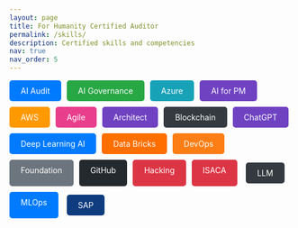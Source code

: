 ```yaml
---
layout: page
title: For Humanity Certified Auditor
permalink: /skills/
description: Certified skills and competencies
nav: true
nav_order: 5
---
```


<div style="display: flex; gap: 10px; margin-bottom: 20px; flex-wrap: wrap;">
  <a href="/ai-audit/" style="display:inline-block; padding:10px 20px; background:#007bff; color:white; border-radius:5px; text-decoration:none;">
    AI Audit
  </a>

  <a href="/ai-governance/" style="display:inline-block; padding:10px 20px; background:#28a745; color:white; border-radius:5px; text-decoration:none;">
    AI Governance
  </a>

  <a href="/azure/" style="display:inline-block; padding:10px 20px; background:#17a2b8; color:white; border-radius:5px; text-decoration:none;">
    Azure
  </a>

  <a href="/ai_pm/" style="display:inline-block; padding:10px 20px; background:#6f42c1; color:white; border-radius:5px; text-decoration:none;">
    AI for PM
  </a>

  <a href="/aws/" style="display:inline-block; padding:10px 20px; background:#ff9900; color:white; border-radius:5px; text-decoration:none;">
    AWS
  </a>

  <a href="/agile/" style="display:inline-block; padding:10px 20px; background:#e83e8c; color:white; border-radius:5px; text-decoration:none;">
    Agile
  </a>

  <a href="/architect/" style="display:inline-block; padding:10px 20px; background:#6f42c1; color:white; border-radius:5px; text-decoration:none;">
    Architect
  </a>

  <a href="/block_chain/" style="display:inline-block; padding:10px 20px; background:#343a40; color:white; border-radius:5px; text-decoration:none;">
    Blockchain
  </a>

  <a href="/chatgpt/" style="display:inline-block; padding:10px 20px; background:#6f42c1; color:white; border-radius:5px; text-decoration:none;">
  ChatGPT
  </a>

   <a href="/dlai/" style="display:inline-block; padding:10px 20px; background:#007bff; color:white; border-radius:5px; text-decoration:none;">
    Deep Learning AI
  </a>

   <a href="/data_bricks/" style="display:inline-block; padding:10px 20px; background:#ff6f00; color:white; border-radius:5px; text-decoration:none;">
    Data Bricks
</a>

   <a href="/devops/" style="display:inline-block; padding:10px 20px; background:#fd7e14; color:white; border-radius:5px; text-decoration:none;">
    DevOps
</a>

   <a href="/foundation/" style="display:inline-block; padding:10px 20px; background:#6c757d; color:white; border-radius:5px; text-decoration:none;">
    Foundation
</a>

   <a href="/github/" style="display:inline-block; padding:10px 20px; background:#24292e; color:white; border-radius:5px; text-decoration:none;">
    GitHub
</a>

   <a href="/hacking/" style="display:inline-block; padding:10px 20px; background:#dc3545; color:white; border-radius:5px; text-decoration:none;">
    Hacking
</a>

   <a href="/isaca/" style="display:inline-block; padding:10px 20px; background:#dc3545; color:white; border-radius:5px; text-decoration:none;">
    ISACA
</a>

   <a href="/llm/" style="display:inline-block; padding:10px 20px; background:#343a40; color:white; border-radius:5px; text-decoration:none; margin: 5px;">
    LLM
</a>

   <a href="/mlops/" style="display:inline-block; padding:10px 20px; background:#007bff; color:white; border-radius:5px; text-decoration:none;">
    MLOps
</a>

   <a href="/sap/" style="display:inline-block; padding:10px 20px; background:#0e3c7e; color:white; border-radius:5px; text-decoration:none; margin: 5px;">
    SAP
</a>

</div>
